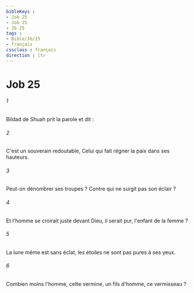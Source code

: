 ```yaml
---
bibleKeys : 
- Job 25
- Job 25
- Jb 25
tags : 
- Bible/Jb/25
- français
cssclass : français
direction : ltr
---
```


# Job 25

###### 1
Bildad de Shuah prit la parole et dit : 
###### 2
C'est un souverain redoutable, Celui qui fait régner la paix dans ses hauteurs. 
###### 3
Peut-on dénombrer ses troupes ? Contre qui ne surgit pas son éclair ? 
###### 4
Et l'homme se croirait juste devant Dieu, il serait pur, l'enfant de la femme ? 
###### 5
La lune même est sans éclat, les étoiles ne sont pas pures à ses yeux. 
###### 6
Combien moins l'homme, cette vermine, un fils d'homme, ce vermisseau ? 
